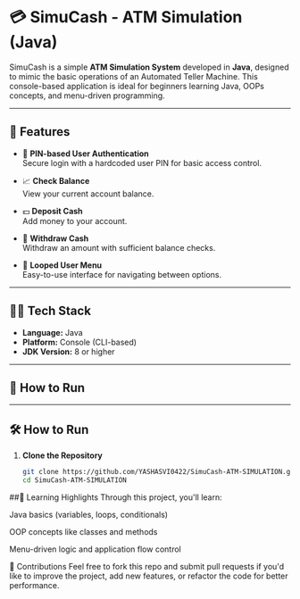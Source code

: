 # 💳 SimuCash - ATM Simulation (Java)

SimuCash is a simple **ATM Simulation System** developed in **Java**, designed to mimic the basic operations of an Automated Teller Machine. This console-based application is ideal for beginners learning Java, OOPs concepts, and menu-driven programming.

---

## 🚀 Features

- 🔐 **PIN-based User Authentication**  
  Secure login with a hardcoded user PIN for basic access control.

- 📈 **Check Balance**  
  View your current account balance.

- 💵 **Deposit Cash**  
  Add money to your account.

- 💸 **Withdraw Cash**  
  Withdraw an amount with sufficient balance checks.

- 🔁 **Looped User Menu**  
  Easy-to-use interface for navigating between options.

---

## 🧑‍💻 Tech Stack

- **Language:** Java  
- **Platform:** Console (CLI-based)  
- **JDK Version:** 8 or higher  

---

## 📂 How to Run

---

## 🛠️ How to Run

1. **Clone the Repository**
   ```bash
   git clone https://github.com/YASHASVI0422/SimuCash-ATM-SIMULATION.git
   cd SimuCash-ATM-SIMULATION

##📘 Learning Highlights
Through this project, you'll learn:

Java basics (variables, loops, conditionals)

OOP concepts like classes and methods

Menu-driven logic and application flow control

🙌 Contributions
Feel free to fork this repo and submit pull requests if you'd like to improve the project, add new features, or refactor the code for better performance.

